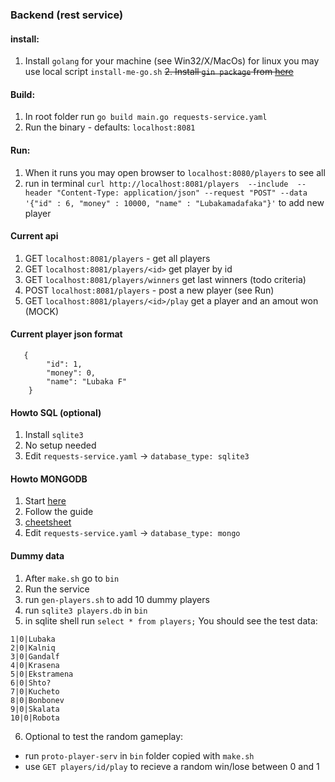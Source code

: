 ### Backend (rest service)

#### install:

1. Install `golang` for your machine (see Win32/X/MacOs) for linux you may use local script `install-me-go.sh`
~~2. Install `gin package` from [here](https://pkg.go.dev/github.com/gin-gonic/gin#section-readme)~~


#### Build:
1. In root folder run `go build main.go requests-service.yaml`
2. Run the binary - defaults:
`localhost:8081`

#### Run:
1. When it runs you may open browser to `localhost:8080/players` to see all
2. run in terminal 
`curl http://localhost:8081/players  --include  --header "Content-Type: application/json" --request "POST" --data '{"id" : 6, "money" : 10000, "name" : "Lubakamadafaka"}'` 
to add new player

#### Current api

1. GET 	`localhost:8081/players` - get all players 
2. GET 	`localhost:8081/players/<id>` get player by id 
3. GET  `localhost:8081/players/winners` get last winners (todo criteria)
4. POST	`localhost:8081/players` - post a new player (see Run)
5. GET	`localhost:8081/players/<id>/play` get a player and an amout won (MOCK)


#### Current player json format 
```
   {
        "id": 1,
        "money": 0,
        "name": "Lubaka F"
    }
```

#### Howto SQL (optional)
1. Install `sqlite3`
2. No setup needed 
3. Edit `requests-service.yaml` -> `database_type: sqlite3`

#### Howto MONGODB
1. Start [here](https://account.mongodb.com/account/login)
2. Follow the guide
3. [cheetsheet](https://www.mongodb.com/developer/products/mongodb/cheat-sheet/)
4. Edit `requests-service.yaml` -> `database_type: mongo`


#### Dummy data
1. After `make.sh` go to `bin`
2. Run the service 
3. run `gen-players.sh` to add 10 dummy players 
4. run `sqlite3 players.db` in `bin`
5. in sqlite shell run `select * from players;`
You should see the test data:
```
1|0|Lubaka
2|0|Kalniq
3|0|Gandalf
4|0|Krasena
5|0|Ekstramena
6|0|Shto?
7|0|Kucheto
8|0|Bonbonev
9|0|Skalata
10|0|Robota
```
6. Optional to test the random gameplay:
- run `proto-player-serv` in `bin` folder copied with `make.sh`
- use `GET players/id/play` to recieve a random win/lose between 0 and 1

